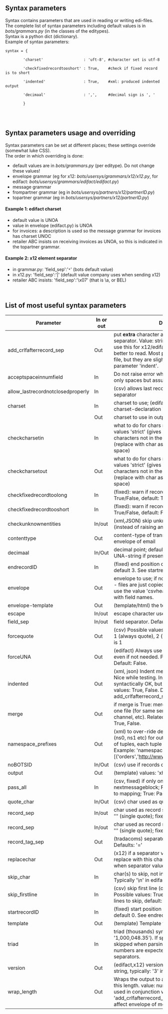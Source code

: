 ## Syntax parameters ##
Syntax contains parameters that are used in reading or writing edi-files.<br>
The complete list of syntax parameters including default values is in <i>bots/grammars.py</i> (in the classes of the editypes).<br>
Syntax is a python dict (dictionary).<br>
Example of syntax parameters:<br>
<pre><code>syntax = { <br>
        'charset'                  : 'uft-8', #character set is utf-8<br>
        'checkfixedrecordtooshort' : True,    #check if fixed record is to short<br>
        'indented'                 : True,    #xml: produced indented output<br>
        'decimaal'                 : ',',     #decimal sign is ', '<br>
        }<br>
</code></pre>


<br>
<h2>Syntax parameters usage and overriding</h2>
Syntax parameters can be set at different places; these settings override (somewhat luke CSS).<br>
The order in which overriding is done:<br>
<ul><li>default values are in <i>bots/grammars.py</i> (per editype). Do not change these values!<br>
</li><li>envelope grammar (eg for x12: <i>bots/usersys/grammars/x12/x12.py</i>, for edifact: <i>bots/usersys/grammars/edifact/edifact.py</i>)<br>
</li><li>message grammar<br>
</li><li>frompartner grammar (eg in <i>bots/usersys/partners/x12/partnerID.py</i>)<br>
</li><li>topartner grammar (eg in <i>bots/usersys/partners/x12/partnerID.py</i>)</li></ul>

<h4>Example 1: edifact charset</h4>
<ul><li>default value is UNOA<br>
</li><li>value in envelope (edifact.py) is UNOA<br>
</li><li>for invoices: a description is used so the message grammar for invoices has charset UNOC<br>
</li><li>retailer ABC insists on receiving invoices as UNOA, so this is indicated in the topartner grammar.</li></ul>

<h4>Example 2: x12 element separator</h4>
<ul><li>in grammar.py: 'field_sep':'<code>*</code>' (bots default value)<br>
</li><li>in x12.py: 'field_sep':'|' (default value company uses when sending x12)<br>
</li><li>retailer ABC insists: 'field_sep':'\x07' (that is \a, or BEL)</li></ul>


<br>
<h2>List of most useful syntax parameters</h2>
<table><thead><th> <b>Parameter</b> </th><th> <b>In or out</b> </th><th> <b>Description</b> </th></thead><tbody>
<tr><td>add_crlfafterrecord_sep</td><td>Out               </td><td>put <b>extra</b> character after a record/segment separator. Value: string, typically '\n' or '\r\n'. I use this for x12/edifact while testing: output is better to read. Most partenrs can handles these file, but they are slightly bigger. See also parameter 'indent'.</td></tr>
<tr><td>acceptspaceinnumfield</td><td>In                </td><td>Do not raise error when numeric field contains only spaces but assume value is 0</td></tr>
<tr><td>allow_lastrecordnotclosedproperly</td><td>In                </td><td>(csv) allows last record not to have record separator</td></tr>
<tr><td>charset           </td><td>In                </td><td>charset to use; (edifact, xml) is overridden by charset-declaration in content.</td></tr>
<tr><td>                  </td><td>Out               </td><td>charset to use in output. Bots is quite strict in this.</td></tr>
<tr><td>checkcharsetin    </td><td>In                </td><td>what to do for chars not in charset. Possible values 'strict' (gives error) or 'ignore' (skip the characters not in the charset)  or 'botsreplace' (replace with char as set in bots.ini; default is space)</td></tr>
<tr><td>checkcharsetout   </td><td>Out               </td><td>what to do for chars not in charset. Possible values 'strict' (gives error),  'ignore' (skip the characters not in the charset) or 'botsreplace' (replace with char as set in bots.ini; default is space)</td></tr>
<tr><td>checkfixedrecordtoolong</td><td>In                </td><td>(fixed): warn if record too long. Possible values: True/False, default: True</td></tr>
<tr><td>checkfixedrecordtooshort</td><td>In                </td><td>(fixed): warn if record too short. Possible values: True/False, default: False</td></tr>
<tr><td>checkunknownentities</td><td>In/out            </td><td>(xml,JSON) skip unknown attributes/elements (instead of raising an error)</td></tr>
<tr><td>contenttype       </td><td>Out               </td><td>content-type of translated file; used as mime-envelope of email</td></tr>
<tr><td>decimaal          </td><td>In/Out            </td><td>decimal point; default is '.'. For edifact: read from UNA-string if present.</td></tr>
<tr><td>endrecordID       </td><td>In                </td><td>(fixed) end position of record ID; value: number, default 3. See startrecordID</td></tr>
<tr><td>envelope          </td><td>Out               </td><td>envelope to use; if nothing specified: no envelope - files are just copied/appended. For csv output, use the value 'csvheader' to include a header line with field names.</td></tr>
<tr><td>envelope-template </td><td>Out               </td><td>(template/html) the template for the envelope.</td></tr>
<tr><td>escape            </td><td>In/out            </td><td>escape character used. Default: edifact: '?'.</td></tr>
<tr><td>field_sep         </td><td>In/out            </td><td>field separator. Default: edifact: '+'; csv: ':'  x12: '<b>')</b></td></tr>
<tr><td>forcequote        </td><td>Out               </td><td>(csv) Possible values: 1 (quote only if necessary); 1 (always quote), 2 (quote only alfanum). Default is 1 </td></tr>
<tr><td>forceUNA          </td><td>Out               </td><td>(edifact) Always use UNA-segment in header, even if not needed. Possible values: True, False. Default: False.</td></tr>
<tr><td>indented          </td><td>Out               </td><td>(xml, json) Indent message for human readability. Nice while testing. Indented messages are syntactically OK, but are much bigger. Possible values: True, False. Default: False. See also add_crlfafterrecord_sep</td></tr>
<tr><td>merge             </td><td>Out               </td><td>if merge is True: merge translated messages to one file (for same sender, receiver, messagetype, channel, etc). Related: envelope. Possible values: True, False.</td></tr>
<tr><td>namespace_prefixes</td><td>Out               </td><td>(xml) to over-ride default namespace prefixes (ns0, ns1 etc) for outgoing xml. is a list, consisting of tuples, each tuple consists of prefix and uri. Example: 'namespace_prefixes':[('orders','<a href='http://www.company.com/EDIOrders'>http://www.company.com/EDIOrders</a>'),]</td></tr>
<tr><td>noBOTSID          </td><td>In/Out            </td><td>(csv) use if records contain no real record ID.</td></tr>
<tr><td>output            </td><td>Out               </td><td>(template) values: 'xhtml-strict'</td></tr>
<tr><td>pass_all          </td><td>In                </td><td>(csv, fixed) if only one recordtype and no nextmessageblock; False: pass record for record to mapping; True: Pass all records to mapping.</td></tr>
<tr><td>quote_char        </td><td>In/Out            </td><td>(csv) char used as quote symbol</td></tr>
<tr><td>record_sep        </td><td>In/out            </td><td>char used as record separator. Defaults: edifact: ''' (single quote);  fixed:  '\n'; x12: '~'</td></tr>
<tr><td>record_sep        </td><td>In/out            </td><td>char used as record separator. Defaults: edifact: ''' (single quote);  fixed:  '\n'; x12: '~'</td></tr>
<tr><td>record_tag_sep    </td><td>Out               </td><td>(tradacoms) separator used after segment tag. Defaults: '='</td></tr>
<tr><td>replacechar       </td><td>Out               </td><td>(x12) if a separator value is found in the data, replace with this character. Default: '' (raise error when separator value in data).</td></tr>
<tr><td>skip_char         </td><td>In                </td><td>char(s) to skip, not interpreted when reading file. Typically '\n' in edifact.</td></tr>
<tr><td>skip_firstline    </td><td>In                </td><td>(csv) skip first line (often contains field names). Possible values: True/False/Integer number of lines to skip, default: False. True skips 1 line.</td></tr>
<tr><td>startrecordID     </td><td>In                </td><td>(fixed) start position of record ID; value: number, default 0. See endrecordID</td></tr>
<tr><td>template          </td><td>Out               </td><td>(template) Template to use for HTML-output.</td></tr>
<tr><td>triad             </td><td>In                </td><td>triad (thousands) symbol used (e.g. '1,000,048.35'). If specified, this symbol is skipped when parsing numbers. By default numbers are expected to come without thousands separators.</td></tr>
<tr><td>version           </td><td>Out               </td><td>(edifact,x12) version of standard generate. Value: string, typically: '3' in edifact or '004010' for x12.</td></tr>
<tr><td>wrap_length       </td><td>Out               </td><td>Wraps the output to a new line when it exceeds this length. value: number, default 0. Typically used in conjunction with 'add_crlfafterrecord_sep':'' (blank). Note: does not affect envelope of message.</td></tr>